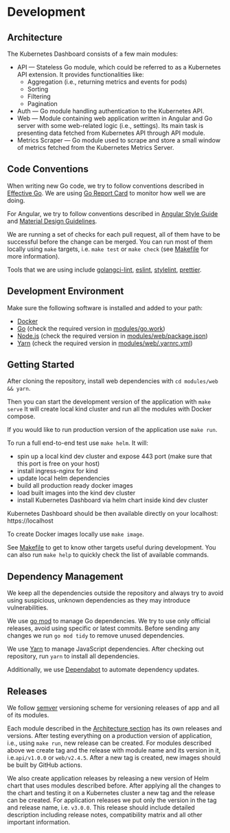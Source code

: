# Development

## Architecture

The Kubernetes Dashboard consists of a few main modules:

- API — Stateless Go module, which could be referred to as a Kubernetes API extension. It provides functionalities like:
  - Aggregation (i.e., returning metrics and events for pods)
  - Sorting
  - Filtering
  - Pagination
- Auth — Go module handling authentication to the Kubernetes API.  
- Web — Module containing web application written in Angular and Go server with some web-related logic (i.e., settings). Its main task is presenting data fetched from Kubernetes API through API module.
- Metrics Scraper — Go module used to scrape and store a small window of metrics fetched from the Kubernetes Metrics Server.

## Code Conventions

When writing new Go code, we try to follow conventions described in [Effective Go](https://golang.org/doc/effective_go.html).  We are using [Go Report Card](https://goreportcard.com/report/github.com/kubernetes/dashboard) to monitor how well we are doing.

For Angular, we try to follow conventions described in [Angular Style Guide](https://angular.io/guide/styleguide) and [Material Design Guidelines](https://material.io/guidelines/).

We are running a set of checks for each pull request, all of them have to be successful before the change can be merged. You can run most of them locally using `make` targets, i.e. `make test` or `make check` (see [Makefile](Makefile) for more information).

Tools that we are using include [golangci-lint](https://github.com/golangci/golangci-lint), [eslint](https://eslint.org), [stylelint](https://github.com/stylelint/stylelint), [prettier](https://prettier.io/).

## Development Environment

Make sure the following software is installed and added to your path:

- [Docker](https://docs.docker.com/engine/install/) 
- [Go](https://golang.org/dl/) (check the required version in [modules/go.work](modules/go.work))
- [Node.js](https://nodejs.org/en/download) (check the required version in [modules/web/package.json](modules/web/package.json))
- [Yarn](https://yarnpkg.com/getting-started/install) (check the required version in [modules/web/.yarnrc.yml](modules/web/.yarnrc.yml))

## Getting Started

After cloning the repository, install web dependencies with `cd modules/web && yarn`.

Then you can start the development version of the application with `make serve` It will create local kind cluster and run all the modules with Docker compose.

If you would like to run production version of the application use `make run`.

To run a full end-to-end test use `make helm`. It will:
- spin up a local kind dev cluster and expose 443 port (make sure that this port is free on your host)
- install ingress-nginx for kind
- update local helm dependencies
- build all production ready docker images
- load built images into the kind dev cluster
- install Kubernetes Dashboard via helm chart inside kind dev cluster

Kubernetes Dashboard should be then available directly on your localhost: https://localhost

To create Docker images locally use `make image`.

See [Makefile](Makefile) to get to know other targets useful during development. You can also run `make help` to quickly check the list of available commands.

## Dependency Management

We keep all the dependencies outside the repository and always try to avoid using suspicious, unknown dependencies as they may introduce vulnerabilities.

We use [go mod](https://github.com/golang/go/wiki/Modules) to manage Go dependencies. We try to use only official releases, avoid using specific or latest commits. Before sending any changes we run `go mod tidy` to remove unused dependencies.

We use [Yarn](https://yarnpkg.com/) to manage JavaScript dependencies. After checking out repository, run `yarn` to install all dependencies.

Additionally, we use [Dependabot](https://github.com/dependabot) to automate dependency updates.


## Releases

We follow [semver](https://semver.org/) versioning scheme for versioning releases of app and all of its modules.

Each module described in the [Architecture section](#architecture) has its own releases and versions. After testing everything on a production version of application, i.e., using `make run`, new release can be created. For modules described above we create tag and the release with module name and its version in it, i.e.`api/v1.0.0` or `web/v2.4.5`. After a new tag is created, new images should be built by GitHub actions.

We also create application releases by releasing a new version of Helm chart that uses modules described before. After applying all the changes to the chart and testing it on a Kubernetes cluster a new tag and the release can be created. For application releases we put only the version in the tag and release name, i.e. `v3.0.0`. This release should include detailed description including release notes, compatibility matrix and all other important information.
